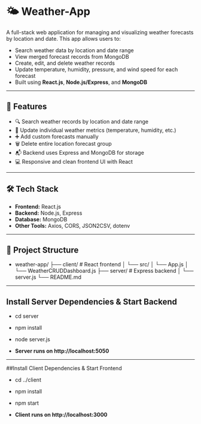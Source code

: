 # 🌤️ Weather-App

A full-stack web application for managing and visualizing weather forecasts by location and date. This app allows users to:
- Search weather data by location and date range
- View merged forecast records from MongoDB
- Create, edit, and delete weather records
- Update temperature, humidity, pressure, and wind speed for each forecast
- Built using **React.js**, **Node.js/Express**, and **MongoDB**

---

## 🚀 Features

- 🔍 Search weather records by location and date range
- 🔄 Update individual weather metrics (temperature, humidity, etc.)
- ➕ Add custom forecasts manually
- 🗑️ Delete entire location forecast group
- 📬 Backend uses Express and MongoDB for storage
- 💻 Responsive and clean frontend UI with React

---

## 🛠️ Tech Stack

- **Frontend:** React.js
- **Backend:** Node.js, Express
- **Database:** MongoDB
- **Other Tools:** Axios, CORS, JSON2CSV, dotenv

---

## 📁 Project Structure
- weather-app/
  ├── client/ # React frontend
  │ └── src/
  │  └── App.js
  │  └── WeatherCRUDDashboard.js
  ├── server/ # Express backend
  │ └── server.js
  └── README.md

---

## Install Server Dependencies & Start Backend

- cd server
- npm install
- node server.js

- **Server runs on http://localhost:5050**

---

##Install Client Dependencies & Start Frontend

- cd ../client
- npm install
- npm start


- **Client runs on http://localhost:3000**

